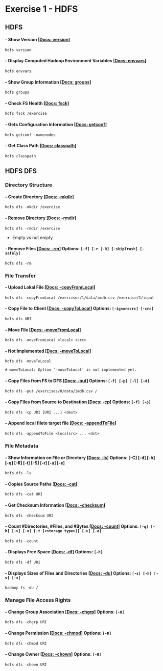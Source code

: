 # Exercise 1 - HDFS



## **HDFS**

#### - Show Version [[Docs: version](https://hadoop.apache.org/docs/r3.2.1/hadoop-project-dist/hadoop-hdfs/HDFSCommands.html#version)]
```
hdfs version
```

#### - Display Computed Hadoop Environment Variables [[Docs: envvars](https://hadoop.apache.org/docs/r3.2.1/hadoop-project-dist/hadoop-hdfs/HDFSCommands.html#envvars)]
```
hdfs envvars
```

#### - Show Group Information [[Docs: groups](https://hadoop.apache.org/docs/r3.2.1/hadoop-project-dist/hadoop-hdfs/HDFSCommands.html#groups)]
```
hdfs groups
```

#### - Check FS Health [[Docs: fsck](https://hadoop.apache.org/docs/r3.2.1/hadoop-project-dist/hadoop-hdfs/HDFSCommands.html#fsck)]
```
hdfs fsck /exercise
```

#### - Gets Configuration Information [[Docs: getconf](https://hadoop.apache.org/docs/r3.2.1/hadoop-project-dist/hadoop-hdfs/HDFSCommands.html#getconf)]
```
hdfs getconf -namenodes
```

#### - Get Class Path [[Docs: classpath](https://hadoop.apache.org/docs/r3.2.1/hadoop-project-dist/hadoop-hdfs/HDFSCommands.html#classpath)]
```
hdfs classpath
```




## **HDFS DFS**

### **Directory Structure**

#### - Create Directory [[Docs: -mkdir](https://hadoop.apache.org/docs/r3.2.1/hadoop-project-dist/hadoop-common/FileSystemShell.html#mkdir)]
```
hdfs dfs -mkdir /exercise
```


#### - Remove Directory [[Docs: -rmdir](https://hadoop.apache.org/docs/r3.2.1/hadoop-project-dist/hadoop-common/FileSystemShell.html#rmdir)]
```
hdfs dfs -rmdir /exercise
```
- Empty vs not empty


#### - Remove Files [[Docs: -rm]](https://hadoop.apache.org/docs/r3.2.1/hadoop-project-dist/hadoop-common/FileSystemShell.html#rm) Options: `[-f] [-r |-R] [-skipTrash] [-safely]`
```
hdfs dfs -rm
```



### **File Transfer**

#### - Upload Lokal File [[Docs: -copyFromLocal](https://hadoop.apache.org/docs/r3.2.1/hadoop-project-dist/hadoop-common/FileSystemShell.html#copyFromLocal)]
```
hdfs dfs -copyFromLocal /exercises/1/data/imdb.csv /exercise/1/input
```

#### - Copy File to Client [[Docs: -copyToLocal](https://hadoop.apache.org/docs/r3.2.1/hadoop-project-dist/hadoop-common/FileSystemShell.html#copyToLocal)] Options: `[-ignorecrc] [-crc]`
```
hdfs dfs URI
```


#### - Move File [[Docs: -moveFromLocal](https://hadoop.apache.org/docs/r3.2.1/hadoop-project-dist/hadoop-common/FileSystemShell.html#moveFromLocal)]
```
hdfs dfs -moveFromLocal <local> <src>
```


#### - Not Implemented [[Docs: -moveToLocal](https://hadoop.apache.org/docs/r3.2.1/hadoop-project-dist/hadoop-common/FileSystemShell.html#moveToLocal)]
```
hdfs dfs -moveToLocal

# moveToLocal: Option '-moveToLocal' is not implemented yet.
```


#### - Copy Files from FS to DFS [[Docs: -put](https://hadoop.apache.org/docs/r3.2.1/hadoop-project-dist/hadoop-common/FileSystemShell.html#put)] Options: `[-f] [-p] [-l] [-d]`
```
hdfs dfs -put /exercises/0/data/imdb.csv /
```


#### - Copy Files from Source to Destination [[Docs: -cp](https://hadoop.apache.org/docs/r3.2.1/hadoop-project-dist/hadoop-common/FileSystemShell.html#cp)] Options: `[-f] [-p]`
```
hdfs dfs -cp URI [URI ...] <dest>
```


#### - Append local fileto target file [[Docs: -appendToFile](https://hadoop.apache.org/docs/r3.2.1/hadoop-project-dist/hadoop-common/FileSystemShell.html#appendToFile)]
```
hdfs dfs -appendToFile <localsrc> ... <dst>
```


### **File Metadata**
#### - Show Information on File or Directory [[Docs: -ls](https://hadoop.apache.org/docs/r3.2.1/hadoop-project-dist/hadoop-common/FileSystemShell.html#ls)] Options: [-C] [-d] [-h] [-q] [-R] [-t] [-S] [-r] [-u] [-e]
```
hdfs dfs -ls
```



#### - Copies Source Paths [[Docs: -cat](https://hadoop.apache.org/docs/r3.2.1/hadoop-project-dist/hadoop-common/FileSystemShell.html#cat)]
```
hdfs dfs -cat URI
```


#### - Get Checksum Information [[Docs: -checksum](https://hadoop.apache.org/docs/r3.2.1/hadoop-project-dist/hadoop-common/FileSystemShell.html#checksum)]
```
hdfs dfs -checksum URI
```


#### - Count #Directories, #Files, and #Bytes [[Docs: -count]()] Options: `[-q] [-h] [-v] [-x] [-t [<storage type>]] [-u] [-e]`
```
hdfs dfs -count 
```


#### - Displays Free Space [[Docs: -df](https://hadoop.apache.org/docs/r3.2.1/hadoop-project-dist/hadoop-common/FileSystemShell.html#df)] Options: `[-h]`
```
hdfs dfs -df URI
```


#### - Displays Sizes of Files and Directories [[Docs: -du]()] Options: `[-s] [-h] [-v] [-x]`
```
hadoop fs -du /
```



### **Manage File Access Rights**

#### - Change Group Association [[Docs: -chgrp](https://hadoop.apache.org/docs/r3.2.1/hadoop-project-dist/hadoop-common/FileSystemShell.html#chgrp)] Options: `[-R]`
```
hdfs dfs -chgrp URI
```


#### - Change Permission [[Docs: -chmod](https://hadoop.apache.org/docs/r3.2.1/hadoop-project-dist/hadoop-common/FileSystemShell.html#chmod)] Options: `[-R]`
```
hdfs dfs -chmod URI
```


#### - Change Owner [[Docs: -chown](https://hadoop.apache.org/docs/r3.2.1/hadoop-project-dist/hadoop-common/FileSystemShell.html#chmod)] Options: `[-R]`
```
hdfs dfs -chown URI
```

